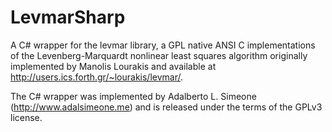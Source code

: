 LevmarSharp
===========

A C# wrapper for the levmar library, a GPL native ANSI C implementations of the Levenberg-Marquardt nonlinear least squares algorithm originally implemented by Manolis Lourakis and available at http://users.ics.forth.gr/~lourakis/levmar/.

The C# wrapper was implemented by Adalberto L. Simeone (http://www.adalsimeone.me) and is released under the terms of the GPLv3 license.
